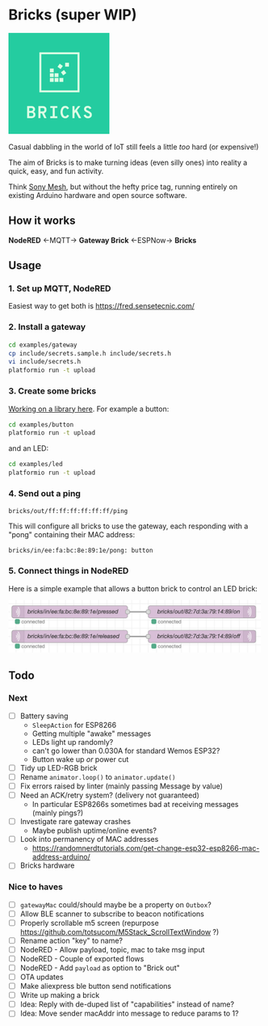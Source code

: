 # Bricks (super WIP)
<img src=logo.png width=200>

Casual dabbling in the world of IoT still feels a little _too_ hard (or expensive!)

The aim of Bricks is to make turning ideas (even silly ones) into
reality a quick, easy, and fun activity.

Think [Sony Mesh](https://meshprj.com/), but without the hefty price tag,
running entirely on existing Arduino hardware and open source software.

## How it works

**NodeRED** ←MQTT→ **Gateway Brick** ←ESPNow→ **Bricks**

## Usage

### 1. Set up MQTT, NodeRED

Easiest way to get both is https://fred.sensetecnic.com/

### 2. Install a gateway

```bash
cd examples/gateway
cp include/secrets.sample.h include/secrets.h
vi include/secrets.h
platformio run -t upload
```

### 3. Create some bricks

[Working on a library here](/examples).
For example a button:

```bash
cd examples/button
platformio run -t upload
```

and an LED:

```bash
cd examples/led
platformio run -t upload
```

### 4. Send out a ping

```mqtt
bricks/out/ff:ff:ff:ff:ff:ff/ping
```

This will configure all bricks to use the gateway,
each responding with a "pong" containing their MAC address:

```mqtt
bricks/in/ee:fa:bc:8e:89:1e/pong: button
```

### 5. Connect things in NodeRED

Here is a simple example that allows a button brick to control an LED
brick:

<img src=example.png width=500>


## Todo

### Next
- [ ] Battery saving
  - `SleepAction` for ESP8266
  - Getting multiple "awake" messages
  - LEDs light up randomly?
  - can't go lower than 0.030A for standard Wemos ESP32?
  - Button wake up _or_ power cut
- [ ] Tidy up LED-RGB brick
- [ ] Rename `animator.loop()` to `animator.update()`
- [ ] Fix errors raised by linter (mainly passing Message by value)
- [ ] Need an ACK/retry system? (delivery not guaranteed)
  - In particular ESP8266s sometimes bad at receiving messages (mainly pings?)
- [ ] Investigate rare gateway crashes
  - Maybe publish uptime/online events?
- [ ] Look into permanency of MAC addresses
  - https://randomnerdtutorials.com/get-change-esp32-esp8266-mac-address-arduino/
- [ ] Bricks hardware

### Nice to haves
- [ ] `gatewayMac` could/should maybe be a property on `Outbox`?
- [ ] Allow BLE scanner to subscribe to beacon notifications
- [ ] Properly scrollable m5 screen (repurpose https://github.com/totsucom/M5Stack_ScrollTextWindow ?)
- [ ] Rename action "key" to name?
- [ ] NodeRED - Allow payload, topic, mac to take msg input
- [ ] NodeRED - Couple of exported flows
- [ ] NodeRED - Add `payload` as option to "Brick out"
- [ ] OTA updates
- [ ] Make aliexpress ble button send notifications
- [ ] Write up making a brick
- [ ] Idea: Reply with de-duped list of "capabilities" instead of name?
- [ ] Idea: Move sender macAddr into message to reduce params to 1?
